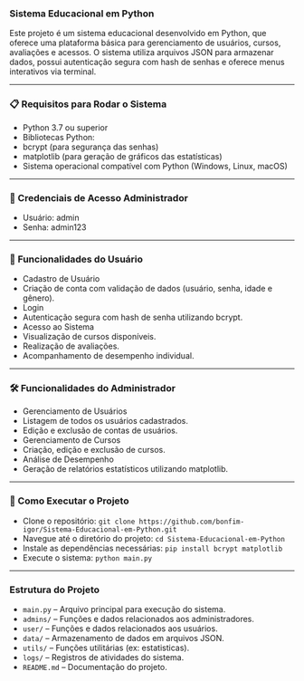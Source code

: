 ### Sistema Educacional em Python
Este projeto é um sistema educacional desenvolvido em Python, que oferece uma plataforma básica para gerenciamento de usuários, cursos, avaliações e acessos. O sistema utiliza arquivos JSON para armazenar dados, possui autenticação segura com hash de senhas e oferece menus interativos via terminal.

---

### 📋 Requisitos para Rodar o Sistema

- Python 3.7 ou superior
- Bibliotecas Python:
- bcrypt (para segurança das senhas)
- matplotlib (para geração de gráficos das estatísticas)
- Sistema operacional compatível com Python (Windows, Linux, macOS)

---

### 🔐 Credenciais de Acesso Administrador

- Usuário: admin
- Senha: admin123

---

### 👤 Funcionalidades do Usuário

- Cadastro de Usuário
- Criação de conta com validação de dados (usuário, senha, idade e gênero).
- Login
- Autenticação segura com hash de senha utilizando bcrypt.
- Acesso ao Sistema
- Visualização de cursos disponíveis.
- Realização de avaliações.
- Acompanhamento de desempenho individual.

---

### 🛠️ Funcionalidades do Administrador

- Gerenciamento de Usuários
- Listagem de todos os usuários cadastrados.
- Edição e exclusão de contas de usuários.
- Gerenciamento de Cursos
- Criação, edição e exclusão de cursos.
- Análise de Desempenho
- Geração de relatórios estatísticos utilizando matplotlib.

---

### 🚀 Como Executar o Projeto

- Clone o repositório: `git clone https://github.com/bonfim-igor/Sistema-Educacional-em-Python.git`
- Navegue até o diretório do projeto: `cd Sistema-Educacional-em-Python`
- Instale as dependências necessárias: `pip install bcrypt matplotlib`
- Execute o sistema: `python main.py`

---

### Estrutura do Projeto

- `main.py` – Arquivo principal para execução do sistema.
- `admins/` – Funções e dados relacionados aos administradores.
- `user/` – Funções e dados relacionados aos usuários.
- `data/` – Armazenamento de dados em arquivos JSON.
- `utils/` – Funções utilitárias (ex: estatisticas).
- `logs/` – Registros de atividades do sistema.
- `README.md` – Documentação do projeto.
